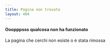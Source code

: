 ```yaml
---
title: Pagina non trovata
layout: 404
---
```

#### Ooopppsss qualcosa non ha funzionato 
La pagina che cerchi non esiste o è stata rimossa